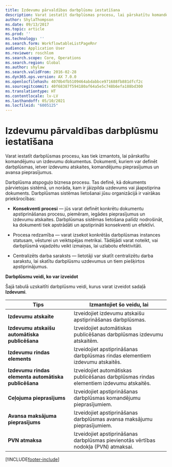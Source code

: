 ```yaml
---
title: Izdevumu pārvaldības darbplūsmu iestatīšana
description: Varat iestatīt darbplūsmas procesu, lai pārskatītu komandējumu un izdevumu dokumentus.
author: ShylaThompson
ms.date: 09/13/2017
ms.topic: article
ms.prod: ''
ms.technology: ''
ms.search.form: WorkflowtableListPageRnr
audience: Application User
ms.reviewer: roschlom
ms.search.scope: Core, Operations
ms.search.region: Global
ms.author: shylaw
ms.search.validFrom: 2016-02-28
ms.dyn365.ops.version: AX 7.0.0
ms.openlocfilehash: 4070b4fb5109464abdabbce971688fb881dfcf2c
ms.sourcegitcommit: 40f68387f594180af64a5e5c748b6efa188bd300
ms.translationtype: HT
ms.contentlocale: lv-LV
ms.lasthandoff: 05/10/2021
ms.locfileid: "6005125"
---
```

# <a name="set-up-expense-management-workflows"></a>Izdevumu pārvaldības darbplūsmu iestatīšana

Varat iestatīt darbplūsmas procesu, kas tiek izmantots, lai pārskatītu komandējumu un izdevumu dokumentus. Dokumenti, kuriem var definēt darbplūsmas, ietver izdevumu atskaites, komandējumu pieprasījumus un avansa pieprasījumus.

Darbplūsma atspoguļo biznesa procesu. Tas definē, kā dokuments pārvietojas sistēmā, un norāda, kam ir jāizpilda uzdevums vai jāapstiprina dokuments. Darbplūsmas sistēmas lietošanai jūsu organizācijā ir vairākas priekšrocības:

-   **Konsekventi procesi** — jūs varat definēt konkrētu dokumentu apstiprināšanas procesu, piemēram, iegādes pieprasījumus un izdevumu atskaites. Darbplūsmas sistēmas lietošana palīdz nodrošināt, ka dokumenti tiek apstrādāti un apstiprināti konsekventi un efektīvi.

-   Procesa redzamība — varat izsekot konkrētās darbplūsmas instances statusam, vēsturei un veiktspējas metrikai. Tādējādi varat noteikt, vai darbplūsmā vajadzētu veikt izmaiņas, lai uzlabotu efektivitāti.

-   Centralizēts darba saraksts — lietotāji var skatīt centralizētu darba sarakstu, lai skatītu darbplūsmu uzdevumus un tiem piešķirtos apstiprinājumus. 

**Darbplūsmu veidi, ko var izveidot**

Šajā tabulā uzskaitīti darbplūsmu veidi, kurus varat izveidot sadaļā **Izdevumi**.


|              <strong>Tips</strong>              |                   <strong>Izmantojiet šo veidu, lai</strong>                   |
|-------------------------------------------------|-----------------------------------------------------------------------|
|         <strong>Izdevumu atskaite</strong>         |            Izveidojiet izdevumu atskaišu apstiprināšanas darbplūsmas.             |
|  <strong>Izdevumu atskaišu automātiska publicēšana</strong>   |        Izveidojiet automātiskas publicēšanas darbplūsmas izdevumu atskaitēm.        |
|       <strong>Izdevumu rindas elements</strong>        |     Izveidojiet apstiprināšanas darbplūsmas rindas elementiem izdevumu atskaitēs.      |
| <strong>Izdevumu rindas elementa automātiska publicēšana</strong> | Izveidojiet automātiskas publicēšanas darbplūsmas rindas elementiem izdevumu atskaitēs. |
|       <strong>Ceļojuma pieprasījums</strong>       |          Izveidojiet apstiprināšanas darbplūsmas komandējumu pieprasījumiem.           |
|      <strong>Avansa maksājuma pieprasījums</strong>      |         Izveidojiet apstiprināšanas darbplūsmas avansa maksājumu pieprasījumiem.          |
|        <strong>PVN atmaksa</strong>        | Izveidojiet apstiprināšanas darbplūsmas pievienotās vērtības nodokļa (PVN) atmaksai.  |



[!INCLUDE[footer-include](../includes/footer-banner.md)]